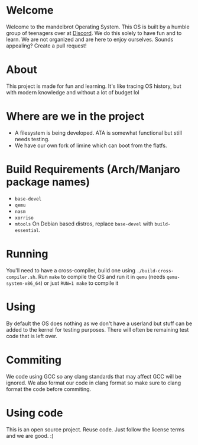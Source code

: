 # Welcome
Welcome to the mandelbrot Operating System. 
This OS is built by a humble group of teenagers over at [Discord](https://discord.gg/W523cD3Q3P). 
We do this solely to have fun and to learn. 
We are not organized and are here to enjoy ourselves. 
Sounds appealing? Create a pull request!

# About 
This project is made for fun and learning.
It's like tracing OS history, but with modern knowledge and without a lot of budget lol

# Where are we in the project
- A filesystem is being developed. ATA is somewhat functional but still needs testing.
- We have our own fork of limine which can boot from the flatfs.

# Build Requirements (Arch/Manjaro package names)
- `base-devel`
- `qemu`
- `nasm`
- `xorriso`
- `mtools`
On Debian based distros, replace `base-devel` with `build-essential`.

# Running
You'll need to have a cross-compiler, build one using `./build-cross-compiler.sh`.
Run `make` to compile the OS and run it in `qemu` (needs `qemu-system-x86_64`) or just `RUN=1 make` to compile it

# Using
By default the OS does nothing as we don't have a userland but stuff can be added to the kernel for testing purposes. There will often be remaining test code that is left over.

# Commiting
We code using GCC so any clang standards that may affect GCC will be ignored.
We also format our code in clang format so make sure to clang format the code before commiting.

# Using code
This is an open source project. Reuse code. Just follow the license terms and we are good. :)